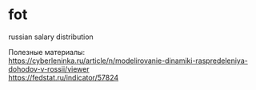 # fot
russian salary distribution 

Полезные материалы: <br>
https://cyberleninka.ru/article/n/modelirovanie-dinamiki-raspredeleniya-dohodov-v-rossii/viewer <br>
https://fedstat.ru/indicator/57824 <br>
